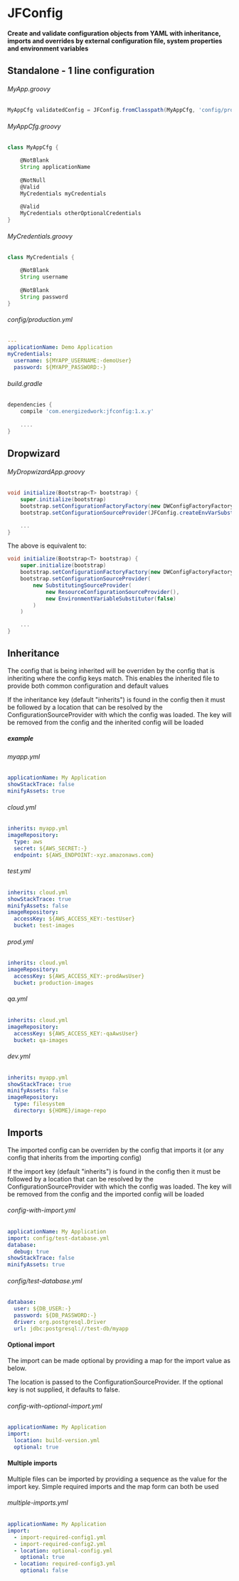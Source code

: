 # JFConfig

#### Create and validate configuration objects from YAML with inheritance, imports and overrides by external configuration file, system properties and environment variables

## Standalone - 1 line configuration

###### MyApp.groovy
```groovy
MyAppCfg validatedConfig = JFConfig.fromClasspath(MyAppCfg, 'config/production.yml')
```

###### MyAppCfg.groovy
```groovy
class MyAppCfg {

    @NotBlank
    String applicationName
    
    @NotNull
    @Valid
    MyCredentials myCredentials
    
    @Valid
    MyCredentials otherOptionalCredentials
}
```

###### MyCredentials.groovy
```groovy
class MyCredentials {

    @NotBlank
    String username
    
    @NotBlank
    String password
}
```

###### config/production.yml
```yaml
---
applicationName: Demo Application
myCredentials:
  username: ${MYAPP_USERNAME:-demoUser}
  password: ${MYAPP_PASSWORD:-}
```

###### build.gradle
```gradle
dependencies {
    compile 'com.energizedwork:jfconfig:1.x.y'
    
    ....
}
```

## Dropwizard

###### MyDropwizardApp.groovy
```groovy
void initialize(Bootstrap<T> bootstrap) {
    super.initialize(bootstrap)
    bootstrap.setConfigurationFactoryFactory(new DWConfigFactoryFactory<T>())
    bootstrap.setConfigurationSourceProvider(JFConfig.createEnvVarSubstitutingClasspathSourceProvider())

    ...
}
```


The above is equivalent to:

```groovy
void initialize(Bootstrap<T> bootstrap) {
    super.initialize(bootstrap)
    bootstrap.setConfigurationFactoryFactory(new DWConfigFactoryFactory<T>('inherits', 'import', 'jf-conf'))
    bootstrap.setConfigurationSourceProvider(
        new SubstitutingSourceProvider(
            new ResourceConfigurationSourceProvider(),
            new EnvironmentVariableSubstitutor(false)
        )
    )

    ...
}
```

## Inheritance

The config that is being inherited will be overriden by the config that is inheriting where the config keys match. This enables the inherited file to provide both common configuration and default values

If the inheritance key (default "inherits") is found in the config then it must be followed by a location that can be resolved by the ConfigurationSourceProvider with which the config was loaded. The key will be removed from the config and the inherited config will be loaded

##### example

###### myapp.yml
```yaml
applicationName: My Application
showStackTrace: false
minifyAssets: true
```

###### cloud.yml
```yaml
inherits: myapp.yml
imageRepository:
  type: aws
  secret: ${AWS_SECRET:-}
  endpoint: ${AWS_ENDPOINT:-xyz.amazonaws.com}
```

###### test.yml
```yaml
inherits: cloud.yml
showStackTrace: true
minifyAssets: false
imageRepository:
  accessKey: ${AWS_ACCESS_KEY:-testUser}
  bucket: test-images
```

###### prod.yml
```yaml
inherits: cloud.yml
imageRepository:
  accessKey: ${AWS_ACCESS_KEY:-prodAwsUser}
  bucket: production-images
```

###### qa.yml
```yaml
inherits: cloud.yml
imageRepository:
  accessKey: ${AWS_ACCESS_KEY:-qaAwsUser}
  bucket: qa-images
```

###### dev.yml
```yaml
inherits: myapp.yml
showStackTrace: true
minifyAssets: false
imageRepository:
  type: filesystem
  directory: ${HOME}/image-repo
```

## Imports

The imported config can be overriden by the config that imports it (or any config that inherits from the importing config)

If the import key (default "inherits") is found in the config then it must be followed by a location that can be resolved by the ConfigurationSourceProvider with which the config was loaded. The key will be removed from the config and the imported config will be loaded

###### config-with-import.yml
```yaml
applicationName: My Application
import: config/test-database.yml
database:
  debug: true
showStackTrace: false
minifyAssets: true
```

###### config/test-database.yml
```yaml
database:
  user: ${DB_USER:-}
  password: ${DB_PASSWORD:-}
  driver: org.postgresql.Driver
  url: jdbc:postgresql://test-db/myapp
```

#### Optional import

The import can be made optional by providing a map for the import value as below. 

The location is passed to the ConfigurationSourceProvider.
If the optional key is not supplied, it defaults to false.

###### config-with-optional-import.yml
```yaml
applicationName: My Application
import:
  location: build-version.yml
  optional: true
```

#### Multiple imports

Multiple files can be imported by providing a sequence as the value for the import key.
Simple required imports and the map form can both be used

###### multiple-imports.yml
```yaml
applicationName: My Application
import:
  - import-required-config1.yml
  - import-required-config2.yml
  - location: optional-config.yml
    optional: true
  - location: required-config3.yml
    optional: false
```
